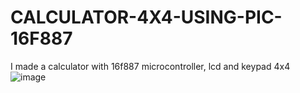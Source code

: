 # CALCULATOR-4X4-USING-PIC-16F887

I made a calculator with 16f887 microcontroller, lcd and keypad 4x4
![image](https://user-images.githubusercontent.com/105471622/174578848-3a2924a6-90d5-4b90-bee3-e2e942dcad18.png)
